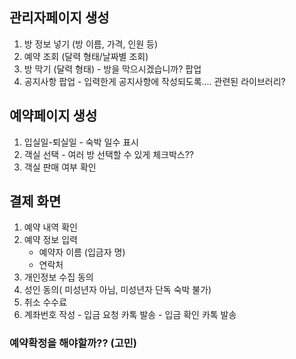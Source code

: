 ## 관리자페이지 생성
  1. 방 정보 넣기 (방 이름, 가격, 인원 등)
  2. 예약 조회 (달력 형태/날짜별 조회)
  3. 방 막기 (달력 형태)
    - 방을 막으시겠습니까? 팝업
  4. 공지사항 팝업
    - 입력한게 공지사항에 작성되도록.... 관련된 라이브러리?    

## 예약페이지 생성
  1. 입실일-퇴실일 - 숙박 일수 표시
  2. 객실 선택 - 여러 방 선택할 수 있게 체크박스??
  3. 객실 판매 여부 확인

## 결제 화면
  1. 예약 내역 확인
  2. 예약 정보 입력
     - 예약자 이름 (입금자 명)
     - 연락처
  3. 개인정보 수집 동의
  4. 성인 동의( 미성년자 아님, 미성년자 단독 숙박 불가)
  5. 취소 수수료
  6. 계좌번호 작성
    - 입금 요청 카톡 발송
    - 입금 확인 카톡 발송

### 예약확정을 해야할까?? (고민)
  
